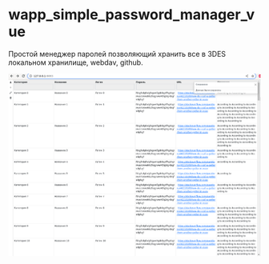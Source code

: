 # wapp_simple_password_manager_vue

Простой менеджер паролей позволяющий хранить все в 3DES локальном хранилище, webdav, github.

![](images/2023-02-15_14-35.png)
